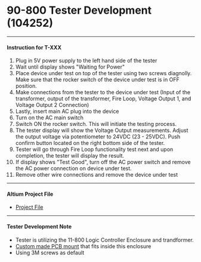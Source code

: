 # 90-800 Tester Development (104252)
---
#### Instruction for T-XXX
1.  Plug in 5V power supply to the left hand side of the tester
2.  Wait until display shows "Waiting for Power"
3.  Place device under test on top of the tester using two screws diagnolly.  Make sure that the rocker switch of the device under test is in OFF position.
4.  Make connections from the tester to the device under test (Input of the transformer, output of the transformer, Fire Loop, Voltage Output 1, and Voltage Output 2 Connection)
5.  Lastly, insert main AC plug into the device
6.  Turn on the AC main switch
7.  Switch ON the rocker switch.  This will initiate the testing process.
8.  The tester display will show the Voltage Output measurements.  Adjust the output voltage via potentiometer to 24VDC (23 - 25VDC).  Push confirm button located on the right bottom side of the tester.
9.  Tester will go through Fire Loop functionality test next and upon completion, the tester will display the result.
10. If display shows "Test Good", turn off the AC power switch and remove the AC power connection on device under test.
11. Remove other wire connections and remove the device under test
---
#### Altium Project File
 - [Project File](https://detex-corporation.365.altium.com/designs/327D70DE-DD06-426B-8618-25C8A5CFA4D7#design)

---
#### Tester Development Note
- Tester is utilizing the 11-800 Logic Controller Enclosure and trandformer.
- [Custom made PCB mount](tester_with_cutout.3mf) that fits inside this enclosure 
- Using 3M screws as default
